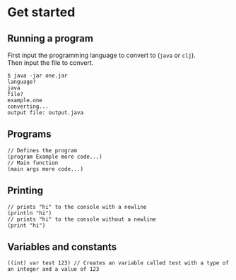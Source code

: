 # Get started
## Running a program
First input the programming language to convert to (`java` or `clj`).<br>
Then input the file to convert.
```
$ java -jar one.jar
language?
java
file?
example.one
converting...
output file: output.java
```
## Programs
```
// Defines the program
(program Example more code...)
// Main function
(main args more code...)
```
## Printing
```
// prints "hi" to the console with a newline
(println "hi")
// prints "hi" to the console without a newline
(print "hi")
```
## Variables and constants
```
((int) var test 123) // Creates an variable called test with a type of an integer and a value of 123
```
